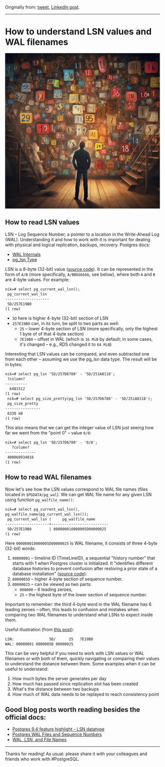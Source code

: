 Originally from: [tweet](https://twitter.com/samokhvalov/status/1709818510787162429), [LinkedIn post](...).

---

# How to understand LSN values and WAL filenames

<img src="files/0009_cover.png" width="600" />

## How to read LSN values
LSN – Log Sequence Number, a pointer to a location in the Write-Ahead Log (WAL). Understanding it and how to work with it is important for dealing with physical and logical replication, backups, recovery. Postgres docs:
- [WAL Internals](https://postgresql.org/docs/current/wal-internals.html)
- [pg_lsn Type](https://postgresql.org/docs/current/datatype-pg-lsn.html)

LSN is a 8-byte (32-bit) value ([source code](https://gitlab.com/postgres/postgres/blob/4f2994647ff1e1209829a0085ca0c8d237dbbbb4/src/include/access/xlogdefs.h#L17)). It can be represented in the form of `A/B` (more specifically, `A/BBbbbbbb`, see below), where both `A` and `B` are 4-byte values. For example:
```
nik=# select pg_current_wal_lsn();
 pg_current_wal_lsn
--------------------
 5D/257E19B0
(1 row)
```

- `5D` here is higher 4-byte (32-bit) section of LSN
- `257E19B0` can, in its turn, be split to two parts as well:
    - `25` – lower 4-byte section of LSN (more specifically, only the highest 1 byte of of that 4-byte section)
    - `7E19B0` – offset in WAL (which is `16 MiB` by default; in some cases, it's changed – e.g., RDS changed it to `64 MiB`)

Interesting that LSN values can be compared, and even subtracted one from each other – assuming we use the pg_lsn data type. The result will be in bytes:
```
nik=# select pg_lsn '5D/257D6780' - '5D/251A8118';
 ?column?
----------
  6481512
(1 row)
 nik=# select pg_size_pretty(pg_lsn '5D/257D6780' - '5D/251A8118');
 pg_size_pretty
----------------
 6330 kB
(1 row)
```

This also means that we can get the integer value of LSN just seeing how far we went from the "point 0" – value `0/0`:
```
nik=# select pg_lsn '5D/257D6780' - '0/0';
   ?column?
--------------
 400060934016
(1 row)
```

## How to read WAL filenames
Now let's see how the LSN values correspond to WAL file names (files located in `$PGDATA/pg_wal`). We can get WAL file name for any given LSN using function `pg_walfile_name()`:
```
nik=# select pg_current_wal_lsn(), pg_walfile_name(pg_current_wal_lsn());
 pg_current_wal_lsn |     pg_walfile_name
--------------------+--------------------------
 5D/257E19B0        | 000000010000005D00000025
(1 row)
```

Here `000000010000005D00000025` is WAL filename, it consists of three 4-byte (32-bit) words:
1. `00000001` – timeline ID (TimeLineID), a sequential "history number" that starts with 1 when Postgres cluster is initialized. It "identifies different database histories to prevent confusion after restoring a prior state of a database installation" ([source code](https://gitlab.com/postgres/postgres/blob/4f2994647ff1e1209829a0085ca0c8d237dbbbb4/src/include/access/xlogdefs.h#L50)).
2. `0000005D` – higher 4-byte section of sequence number.
3. `00000025` – can be viewed as two parts:
    - `000000` – 6 leading zeroes,
    - `25` – the highest byte of the lower section of sequence number.

Important to remember: the third 4-byte word in the WAL filename has 6 leading zeroes – often, this leads to confusion and mistakes when comparing two WAL filenames to understand what LSNs to expect inside them.

Useful illustration (from [this post](https://fluca1978.github.io/2020/05/28/PostgreSQLWalNames)):
```
LSN:                5D/      25   7E19B0
WAL: 00000001 0000005D 00000025
```

This can be very helpful if you need to work with LSN values or WAL filenames or with both of them, quickly navigating or comparing their values to understand the distance between them. Some examples when it can be useful to understand:
1. How much bytes the server generates per day
2. How much has passed since replication slot has been created
3. What's the distance between two backups
4. How much of WAL data needs to be replayed to reach consistency point

## Good blog posts worth reading besides the official docs:
- [Postgres 9.4 feature highlight - LSN datatype](https://paquier.xyz/postgresql-2/postgres-9-4-feature-highlight-lsn-datatype/)
- [Postgres WAL Files and Sequence Numbers](https://crunchydata.com/blog/postgres-wal-files-and-sequuence-numbers)
- [WAL, LSN, and File Names](https://fluca1978.github.io/2020/05/28/PostgreSQLWalNames)

---

Thanks for reading! As usual: please share it with your colleagues and friends who work with #PostgreSQL.
